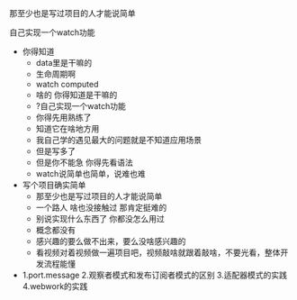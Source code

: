 那至少也是写过项目的人才能说简单

自己实现一个watch功能

- 你得知道
  - data里是干嘛的
  - 生命周期啊
  - watch computed
  - 啥的 你得知道是干嘛的
  - ?自己实现一个watch功能
  - 你得先用熟练了
  - 知道它在啥地方用
  - 我自己学的遇见最大的问题就是不知道应用场景
  - 但是写多了
  - 但是你不能急 你得先看语法
  - watch说简单也简单，说难也难
- 写个项目确实简单
  - 那至少也是写过项目的人才能说简单
  - 一个路人 啥也没接触过 那肯定挺难的
  - 别说实现什么东西了 你都没怎么用过
  - 概念都没有
  - 感兴趣的要么做不出来，要么没啥感兴趣的
  - 看视频对着视频做一遍项目吧，视频敲啥就跟着敲啥，不要光看，整体开发流程能懂
- 1.port.message
    2.观察者模式和发布订阅者模式的区别
    3.适配器模式的实践
    4.webwork的实践

